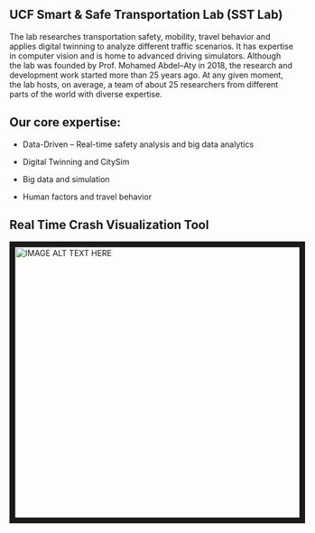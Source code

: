 ## UCF Smart & Safe Transportation Lab (SST Lab)

The lab researches transportation safety, mobility, travel behavior and applies digital twinning to analyze different traffic scenarios. It has expertise in computer vision and is home to advanced driving simulators. Although the lab was founded by Prof. Mohamed Abdel–Aty in 2018, the research and development work started more than 25 years ago. At any given moment, the lab hosts, on average, a team of about 25 researchers from different parts of the world with diverse expertise.

## Our core expertise:
- Data-Driven – Real-time safety analysis and big data analytics

- Digital Twinning and CitySim

- Big data and simulation

- Human factors and travel behavior

## Real Time Crash Visualization Tool
<a href="http://www.youtube.com/watch?feature=player_embedded&v=YOUTUBE_VIDEO_ID_HERE
" target="_blank"><img src="http://img.youtube.com/vi/ID5PpVTFJ5o/0.jpg" 
alt="IMAGE ALT TEXT HERE" width="720" height="480" border="10" /></a>

<!--

**Here are some ideas to get you started:**

🙋‍♀️ A short introduction - what is your organization all about?
🌈 Contribution guidelines - how can the community get involved?
👩‍💻 Useful resources - where can the community find your docs? Is there anything else the community should know?
🍿 Fun facts - what does your team eat for breakfast?
🧙 Remember, you can do mighty things with the power of [Markdown](https://docs.github.com/github/writing-on-github/getting-started-with-writing-and-formatting-on-github/basic-writing-and-formatting-syntax)
-->
